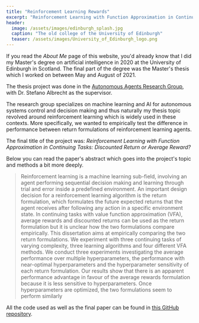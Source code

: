```yaml
---
title: "Reinforcement Learning Rewards"
excerpt: "Reinforcement Learning with Function Approximation in Continuing Tasks: Discounted Return or Average Reward?"
header:
  image: /assets/images/edinburgh_splash.jpg
  caption: "The old college of the University of Edinburgh"
  teaser: /assets/images/University_of_Edinburgh_logo.png
---
```


If you read the *About Me* page of this website, you'd already know that I did my Master's degree on artificial intelligence in 2020 at the University of Edinburgh in Scotland. The final part of the degree was the Master's thesis which I worked on between May and August of 2021.

The thesis project was done in the [Autonomous Agents Research Group](https://agents.inf.ed.ac.uk/), with Dr. Stefano Albrecht as the supervisor.

The research group specializes on machine learning and AI for autonomous systems control and decision making and thus naturally my thesis topic revolved around reinforcement learning which is widely used in these contexts. More specifically, we wanted to empirically test the difference in performance between return formulations of reinforcement learning agents.

The final title of the project was: *Reinforcement Learning with Function Approximation in Continuing Tasks: Discounted Return or Average Reward?*

Below you can read the paper's abstract which goes into the project's topic and methods a bit more deeply.

> Reinforcement learning is a machine learning sub-field, involving an agent performing sequential decision making and learning through trial and error inside a predefined environment. An important design decision for a reinforcement learning algorithm is the return formulation, which formulates the future expected returns that the agent receives after following any action in a specific environment state. In continuing tasks with value function approximation (VFA), average rewards and discounted returns can be used as the return formulation but it is unclear how the two formulations compare empirically. This dissertation aims at empirically comparing the two return formulations. We experiment with three continuing tasks of varying complexity, three learning algorithms and four different VFA methods. We conduct three experiments investigating the average performance over multiple hyperparameters, the performance with near-optimal hyperparameters and the hyperparameter sensitivity of each return formulation. Our results show that there is an apparent performance advantage in favour of the average rewards formulation because it is less sensitive to hyperparameters. Once hyperparameters are optimized, the two formulations seem to perform similarly

All the code used as well as the final paper can be found in [this GitHub repository](https://github.com/pkyriakou/RL-reward-experiments).
